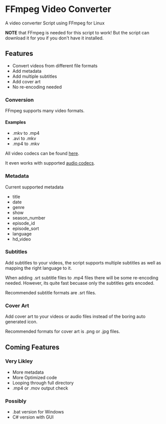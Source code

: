 # FFmpeg Video Converter
A video converter Script using FFmpeg for Linux

**NOTE** that FFmpeg is needed for this script to work!
But the script can download it for you if you don't have it installed.

## Features
* Convert videos from different file formats
* Add metadata
* Add multiple subtitles
* Add cover art
* No re-encoding needed

### Conversion
FFmpeg supports many video formats.

#### Examples
* .mkv to .mp4
* .avi to .mkv
* .mp4 to .mkv

All video codecs can be found [here](https://www.ffmpeg.org/general.html#Video-Codecs).

It even works with supported [audio codecs](https://www.ffmpeg.org/general.html#Audio-Codecs).

### Metadata
Current supported metadata
* title
* date
* genre
* show
* season_number
* episode_id
* episode_sort
* language
* hd_video

### Subtitles
Add subtitles to your videos, the script supports multiple subtitles as well as mapping the right language to it.

When adding .srt subtitle files to .mp4 files there will be some re-encoding needed. However, its quite fast becuase only the subtitles gets encoded.

Recommended subtitle formats are .srt files.

### Cover Art
Add cover art to your videos or audio files instead of the boring auto generated icon.

Recommended formats for cover art is .png or .jpg files.

## Coming Features

### Very Likley
* More metadata
* More Optimized code
* Looping through full directory
* .mp4 or .mov output check

### Possibly
* .bat version for Windows
* C# version with GUI
